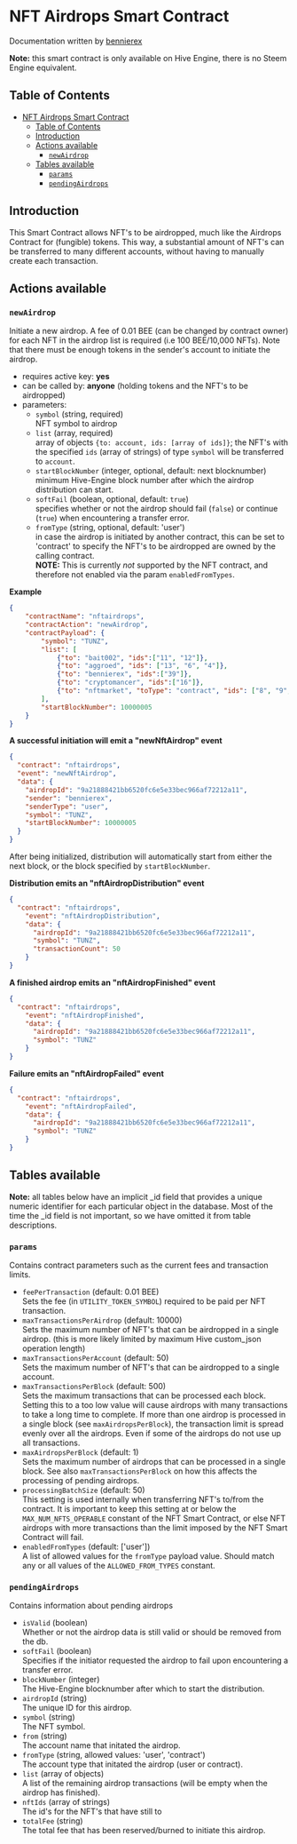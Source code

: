 # NFT Airdrops Smart Contract
Documentation written by [bennierex](https://github.com/bennierex)

**Note:** this smart contract is only available on Hive Engine, there is no Steem Engine equivalent.

## Table of Contents

- [NFT Airdrops Smart Contract](#nft-airdrops-smart-contract)
  - [Table of Contents](#table-of-contents)
  - [Introduction](#introduction)
  - [Actions available](#actions-available)
    - [`newAirdrop`](#newairdrop)
  - [Tables available](#tables-available)
    - [`params`](#params)
    - [`pendingAirdrops`](#pendingairdrops)

## Introduction

This Smart Contract allows NFT's to be airdropped, much like the Airdrops Contract for (fungible) tokens. This way, a substantial amount of NFT's can be transferred to many different accounts, without having to manually create each transaction.

## Actions available

### `newAirdrop`
Initiate a new airdrop. A fee of 0.01 BEE (can be changed by contract owner) for each NFT in the airdrop list is required (i.e 100 BEE/10,000 NFTs). Note that there must be enough tokens in the sender's account to initiate the airdrop.

* requires active key: **yes**
* can be called by: **anyone** (holding tokens and the NFT's to be airdropped)
* parameters:
  * `symbol` (string, required)  
    NFT symbol to airdrop
  * `list` (array, required)  
    array of objects `{to: account, ids: [array of ids]}`; the NFT's with the specified `ids` (array of strings) of type `symbol` will be transferred to `account`.
  * `startBlockNumber` (integer, optional, default: next blocknumber)  
    minimum Hive-Engine block number after which the airdrop distribution can start.
  * `softFail` (boolean, optional, default: `true`)  
    specifies whether or not the airdrop should fail (`false`) or continue (`true`) when encountering a transfer error.
  * `fromType` (string, optional, default: 'user')  
    in case the airdrop is initiated by another contract, this can be set to 'contract' to specify the NFT's to be airdropped are owned by the calling contract.  
    **NOTE:** This is currently _not_ supported by the NFT contract, and therefore not enabled via the param `enabledFromTypes`.

**Example**
```json
{
    "contractName": "nftairdrops",
    "contractAction": "newAirdrop",
    "contractPayload": {
        "symbol": "TUNZ",
        "list": [
            {"to": "bait002", "ids":["11", "12"]},
            {"to": "aggroed", "ids": ["13", "6", "4"]},
            {"to": "bennierex", "ids":["39"]},
            {"to": "cryptomancer", "ids":["16"]},
            {"to": "nftmarket", "toType": "contract", "ids": ["8", "9", "10"]}
        ],
        "startBlockNumber": 10000005
    }
}
```

**A successful initiation will emit a "newNftAirdrop" event**
```json
{
  "contract": "nftairdrops",
  "event": "newNftAirdrop",
  "data": {
    "airdropId": "9a21888421bb6520fc6e5e33bec966af72212a11",
    "sender": "bennierex",
    "senderType": "user",
    "symbol": "TUNZ",
    "startBlockNumber": 10000005
  }
}
```

After being initialized, distribution will automatically start from either the next block, or the block specified by `startBlockNumber`.

**Distribution emits an "nftAirdropDistribution" event**
```json
{
  "contract": "nftairdrops",
    "event": "nftAirdropDistribution",
    "data": {
      "airdropId": "9a21888421bb6520fc6e5e33bec966af72212a11",
      "symbol": "TUNZ",
      "transactionCount": 50
    }
}
```

**A finished airdrop emits an "nftAirdropFinished" event**
```json
{
  "contract": "nftairdrops",
    "event": "nftAirdropFinished",
    "data": {
      "airdropId": "9a21888421bb6520fc6e5e33bec966af72212a11",
      "symbol": "TUNZ"
    }
}
```

**Failure emits an "nftAirdropFailed" event**
```json
{
  "contract": "nftairdrops",
    "event": "nftAirdropFailed",
    "data": {
      "airdropId": "9a21888421bb6520fc6e5e33bec966af72212a11",
      "symbol": "TUNZ"
    }
}
```

## Tables available
**Note:** all tables below have an implicit _id field that provides a unique numeric identifier for each particular object in the database. Most of the time the _id field is not important, so we have omitted it from table descriptions.

### `params`
Contains contract parameters such as the current fees and transaction limits.
* `feePerTransaction` (default: 0.01 BEE)  
  Sets the fee (in `UTILITY_TOKEN_SYMBOL`) required to be paid per NFT transaction.
* `maxTransactionsPerAirdrop` (default: 10000)  
  Sets the maximum number of NFT's that can be airdropped in a single airdrop. (this is more likely limited by maximum Hive custom_json operation length)
* `maxTransactionsPerAccount` (default: 50)  
  Sets the maximum number of NFT's that can be airdropped to a single account.
* `maxTransactionsPerBlock` (default: 500)  
  Sets the maximum transactions that can be processed each block. Setting this to a too low value will cause airdrops with many transactions to take a long time to complete. If more than one airdrop is processed in a single block (see `maxAirdropsPerBlock`), the transaction limit is spread evenly over all the airdrops. Even if some of the airdrops do not use up all transactions.
* `maxAirdropsPerBlock` (default: 1)  
  Sets the maximum number of airdrops that can be processed in a single block. See also `maxTransactionsPerBlock` on how this affects the processing of pending airdrops.
* `processingBatchSize` (default: 50)  
  This setting is used internally when transferring NFT's to/from the contract. It is important to keep this setting at or below the `MAX_NUM_NFTS_OPERABLE` constant of the NFT Smart Contract, or else NFT airdrops with more transactions than the limit imposed by the NFT Smart Contract will fail.
* `enabledFromTypes` (default: ['user'])  
  A list of allowed values for the `fromType` payload value. Should match any or all values of the `ALLOWED_FROM_TYPES` constant.

### `pendingAirdrops`
Contains information about pending airdrops
* `isValid` (boolean)  
  Whether or not the airdrop data is still valid or should be removed from the db.
* `softFail` (boolean)  
  Specifies if the initiator requested the airdrop to fail upon encountering a transfer error.
* `blockNumber` (integer)  
  The Hive-Engine blocknumber after which to start the distribution.
* `airdropId` (string)  
  The unique ID for this airdrop.
* `symbol` (string)  
  The NFT symbol.
* `from` (string)  
  The account name that initated the airdrop.
* `fromType` (string, allowed values: 'user', 'contract')  
  The account type that initated the airdrop (user or contract).
* `list` (array of objects)  
  A list of the remaining airdrop transactions (will be empty when the airdrop has finished).
* `nftIds` (array of strings)  
  The id's for the NFT's that have still to
* `totalFee` (string)  
  The total fee that has been reserved/burned to initiate this airdrop.
